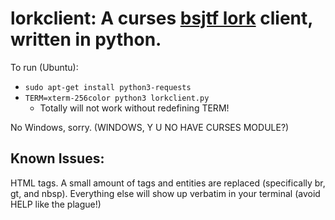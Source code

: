 lorkclient: A curses [bsjtf lork](https://bsjtf.com) client, written in python.
===============================================================================

To run (Ubuntu):

* `sudo apt-get install python3-requests`
* `TERM=xterm-256color python3 lorkclient.py`
  * Totally will not work without redefining TERM!

No Windows, sorry. (WINDOWS, Y U NO HAVE CURSES MODULE?)

Known Issues:
-------------

HTML tags. A small amount of tags and entities are replaced (specifically br,
gt, and nbsp). Everything else will show up verbatim in your terminal (avoid
HELP like the plague!)
